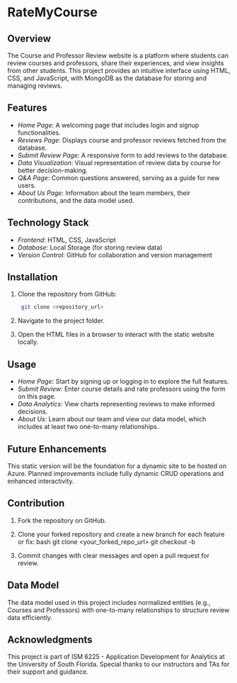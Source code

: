 # RateMyCourse

## Overview

The Course and Professor Review website is a platform where students can review courses and professors, share their experiences, and view insights from other students. This project provides an intuitive interface using HTML, CSS, and JavaScript, with MongoDB as the database for storing and managing reviews.

## Features

- *Home Page*: A welcoming page that includes login and signup functionalities.
- *Reviews Page*: Displays course and professor reviews fetched from the database.
- *Submit Review Page*: A responsive form to add reviews to the database.
- *Data Visualization*: Visual representation of review data by course for better decision-making.
- *Q&A Page*: Common questions answered, serving as a guide for new users.
- *About Us Page*: Information about the team members, their contributions, and the data model used.

## Technology Stack

- *Frontend*: HTML, CSS, JavaScript
- *Database*: Local Storage  (for storing review data)
- *Version Control*: GitHub for collaboration and version management

## Installation

1. Clone the repository from GitHub:
   
   ```bash
    git clone <repository_url>
    ```
    
3. Navigate to the project folder.
4. Open the HTML files in a browser to interact with the static website locally.

## Usage

- *Home Page*: Start by signing up or logging in to explore the full features.
- *Submit Review*: Enter course details and rate professors using the form on this page.
- *Data Analytics*: View charts representing reviews to make informed decisions.
- *About Us*: Learn about our team and view our data model, which includes at least two one-to-many relationships.

## Future Enhancements

This static version will be the foundation for a dynamic site to be hosted on Azure. Planned improvements include fully dynamic CRUD operations and enhanced interactivity.

## Contribution

1. Fork the repository on GitHub.
2. Clone your forked repository and create a new branch for each feature or fix:
    bash
    git clone <your_forked_repo_url>
    git checkout -b <feature-branch>
    
3. Commit changes with clear messages and open a pull request for review.

## Data Model

The data model used in this project includes normalized entities (e.g., Courses and Professors) with one-to-many relationships to structure review data efficiently.

## Acknowledgments

This project is part of ISM 6225 - Application Development for Analytics at the University of South Florida. Special thanks to our instructors and TAs for their support and guidance.
